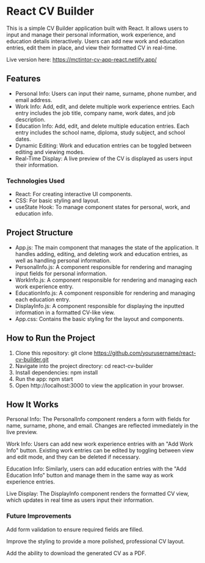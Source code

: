 # React CV Builder

This is a simple CV Builder application built with React. It allows users to input and manage their personal information, work experience, and education details interactively. Users can add new work and education entries, edit them in place, and view their formatted CV in real-time.

Live version here: https://mctintor-cv-app-react.netlify.app/

## Features
- Personal Info: Users can input their name, surname, phone number, and email address.
- Work Info: Add, edit, and delete multiple work experience entries. Each entry includes the job title, company name, work dates, and job description.
- Education Info: Add, edit, and delete multiple education entries. Each entry includes the school name, diploma, study subject, and school dates.
- Dynamic Editing: Work and education entries can be toggled between editing and viewing modes.
- Real-Time Display: A live preview of the CV is displayed as users input their information.

### Technologies Used
- React: For creating interactive UI components.
- CSS: For basic styling and layout.
- useState Hook: To manage component states for personal, work, and education info.

## Project Structure
- App.js: The main component that manages the state of the application. It handles adding, editing, and deleting work and education entries, as well as handling personal information.
- PersonalInfo.js: A component responsible for rendering and managing input fields for personal information.
- WorkInfo.js: A component responsible for rendering and managing each work experience entry.
- EducationInfo.js: A component responsible for rendering and managing each education entry.
- DisplayInfo.js: A component responsible for displaying the inputted information in a formatted CV-like view.
- App.css: Contains the basic styling for the layout and components.

## How to Run the Project

1. Clone this repository: git clone https://github.com/yourusername/react-cv-builder.git
2. Navigate into the project directory: cd react-cv-builder
3. Install dependencies: npm install
4. Run the app: npm start
5. Open http://localhost:3000 to view the application in your browser.

## How It Works

Personal Info: The PersonalInfo component renders a form with fields for name, surname, phone, and email. Changes are reflected immediately in the live preview.

Work Info: Users can add new work experience entries with an "Add Work Info" button. Existing work entries can be edited by toggling between view and edit mode, and they can be deleted if necessary.

Education Info: Similarly, users can add education entries with the "Add Education Info" button and manage them in the same way as work experience entries.

Live Display: The DisplayInfo component renders the formatted CV view, which updates in real time as users input their information.

### Future Improvements

Add form validation to ensure required fields are filled.

Improve the styling to provide a more polished, professional CV layout.

Add the ability to download the generated CV as a PDF.
